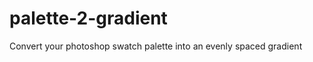 palette-2-gradient
==================

Convert your photoshop swatch palette into an evenly spaced gradient
